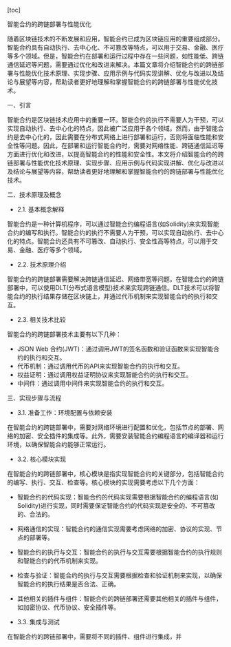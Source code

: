 
[toc]                    
                
                
智能合约的跨链部署与性能优化

随着区块链技术的不断发展和应用，智能合约已成为区块链应用的重要组成部分。智能合约具有自动执行、去中心化、不可篡改等特点，可以用于交易、金融、医疗等多个领域。但是，智能合约在部署和运行过程中存在一些问题，如性能低、跨链通信延迟等问题，需要通过优化和改进来解决。本篇文章将介绍智能合约的跨链部署与性能优化技术原理、实现步骤、应用示例与代码实现讲解、优化与改进以及结论与展望等内容，帮助读者更好地理解和掌握智能合约的跨链部署与性能优化技术。

一、引言

智能合约是区块链技术应用中的重要一环。智能合约的执行不需要人为干预，可以实现自动执行、去中心化的特点，因此被广泛应用于各个领域。然而，由于智能合约是去中心化的，因此需要在分布式网络上进行部署和运行，否则将面临性能和安全性等问题。因此，在部署和运行智能合约时，需要对网络性能、跨链通信延迟等方面进行优化和改进，以提高智能合约的性能和安全性。本文将介绍智能合约的跨链部署与性能优化技术原理、实现步骤、应用示例与代码实现讲解、优化与改进以及结论与展望等内容，帮助读者更好地理解和掌握智能合约的跨链部署与性能优化技术。

二、技术原理及概念

- 2.1. 基本概念解释

智能合约是一种计算机程序，可以通过智能合约编程语言(如Solidity)来实现智能合约的编写和执行。智能合约的执行不需要人为干预，可以实现自动执行、去中心化的特点。智能合约还具有不可篡改、自动执行、安全性高等特点，可以用于交易、金融、医疗等多个领域。

- 2.2. 技术原理介绍

智能合约的跨链部署需要解决跨链通信延迟、网络带宽等问题。在智能合约的跨链部署中，可以使用DLT(分布式语言模型)技术来实现跨链通信。DLT技术可以将智能合约的执行结果存储在区块链上，并通过代币机制来实现智能合约的执行和交互。

- 2.3. 相关技术比较

智能合约的跨链部署技术主要有以下几种：

- JSON Web 合约(JWT)：通过调用JWT的签名函数和验证函数来实现智能合约的执行和交互。
- 代币机制：通过调用代币的API来实现智能合约的执行和交互。
- 权益证明：通过调用权益证明协议来实现智能合约的执行和交互。
- 中间件：通过调用中间件来实现智能合约的执行和交互。

三、实现步骤与流程

- 3.1. 准备工作：环境配置与依赖安装

在智能合约的跨链部署中，需要对网络环境进行配置和优化，包括节点的部署、网络的加密、安全插件的集成等。此外，需要安装智能合约编程语言的编译器和运行环境，以确保智能合约能够正常运行。

- 3.2. 核心模块实现

在智能合约的跨链部署中，核心模块是指实现智能合约的关键部分，包括智能合约的编写、执行、交互、检查等。核心模块的实现需要考虑以下几个方面：

- 智能合约的代码实现：智能合约的代码实现需要根据智能合约的编程语言(如Solidity)进行实现，同时需要保证智能合约的代码实现是安全的、不可篡改的、合法的。
- 网络通信的实现：智能合约的通信实现需要考虑网络的加密、协议的实现、节点的部署等。
- 智能合约的执行与交互：智能合约的执行与交互需要根据智能合约的执行规则和智能合约的代币机制来实现。
- 检查与验证：智能合约的执行与交互需要根据检查和验证机制来实现，以确保智能合约的执行结果是否合法、正确。
- 其他相关的插件与组件：智能合约的跨链部署还需要其他相关的插件与组件，如加密协议、代币协议、安全插件等。

- 3.3. 集成与测试

在智能合约的跨链部署中，需要将不同的插件、组件进行集成，并

